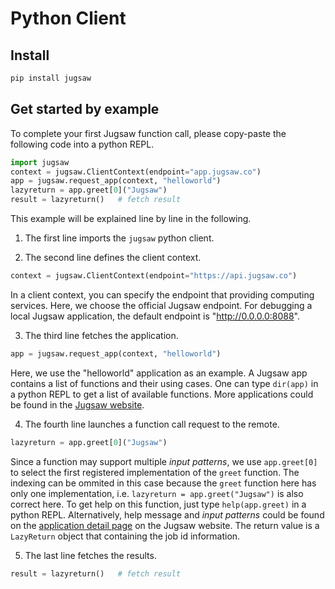 # Python Client

## Install

```bash
pip install jugsaw
```

## Get started by example

To complete your first Jugsaw function call, please copy-paste the following code into a python REPL.

```python
import jugsaw
context = jugsaw.ClientContext(endpoint="app.jugsaw.co")
app = jugsaw.request_app(context, "helloworld")
lazyreturn = app.greet[0]("Jugsaw")
result = lazyreturn()   # fetch result
```

This example will be explained line by line in the following.

1. The first line imports the `jugsaw` python client.

2. The second line defines the client context.
```python
context = jugsaw.ClientContext(endpoint="https://api.jugsaw.co")
```
In a client context, you can specify the endpoint that providing computing services.
Here, we choose the official Jugsaw endpoint. For debugging a local Jugsaw application, the default endpoint is "http://0.0.0.0:8088".

3. The third line fetches the application.
```python
app = jugsaw.request_app(context, "helloworld")
```
Here, we use the "helloworld" application as an example.
A Jugsaw app contains a list of functions and their using cases.
One can type `dir(app)` in a python REPL to get a list of available functions.
More applications could be found in the [Jugsaw website](https://apps.jugsaw.co).

4. The fourth line launches a function call request to the remote.
```python
lazyreturn = app.greet[0]("Jugsaw")
```
Since a function may support multiple *input patterns*, we use `app.greet[0]` to select the first registered implementation of the `greet` function.
The indexing can be ommited in this case because the `greet` function here has only one implementation, i.e. `lazyreturn = app.greet("Jugsaw")` is also correct here.
To get help on this function, just type `help(app.greet)` in a python REPL.
Alternatively, help message and *input patterns* could be found on the [application detail page](https://apps.jugsaw.co/helloworld/details) on the Jugsaw website.
The return value is a `LazyReturn` object that containing the job id information.

5. The last line fetches the results.
```python
result = lazyreturn()   # fetch result
```